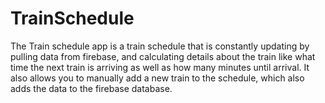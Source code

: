 # TrainSchedule

The Train schedule app is a train schedule that is constantly updating by pulling data from firebase, and calculating details about the train like what time the next train is arriving as well as how many minutes until arrival. It also allows you to manually add a new train to the schedule, which also adds the data to the firebase database. 

